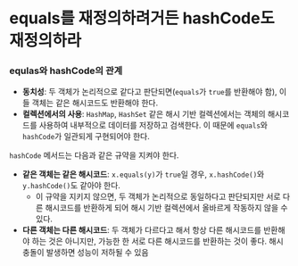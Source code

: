 # equals를 재정의하려거든 hashCode도 재정의하라

### equlas와 hashCode의 관계

- **동치성**: 두 객체가 논리적으로 같다고 판단되면(`equals`가 `true`를 반환해야 함), 이들 객체는 같은 해시코드도 반환해야 한다.
- **컬렉션에서의 사용**: `HashMap`, `HashSet` 같은 해시 기반 컬렉션에서는 객체의 해시코드를 사용하여 내부적으로 데이터를 저장하고 검색한다. 이 때문에 `equals`와 `hashCode`가 일관되게 구현되어야 한다.

`hashCode` 메서드는 다음과 같은 규약을 지켜야 한다.

- **같은 객체는 같은 해시코드**: `x.equals(y)`가 `true`일 경우, `x.hashCode()`와 `y.hashCode()`도 같아야 한다.
    - 이 규약을 지키지 않으면, 두 객체가 논리적으로 동일하다고 판단되지만 서로 다른 해시코드를 반환하게 되어 해시 기반 컬렉션에서 올바르게 작동하지 않을 수 있다.
- **다른 객체는 다른 해시코드**: 두 객체가 다르다고 해서 항상 다른 해시코드를 반환해야 하는 것은 아니지만, 가능한 한 서로 다른 해시코드를 반환하는 것이 좋다. 해시 충돌이 발생하면 성능이 저하될 수 있음